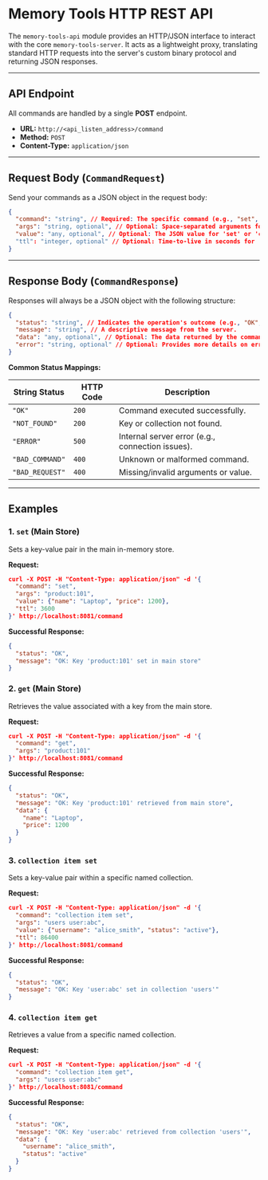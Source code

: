 # Memory Tools HTTP REST API

The `memory-tools-api` module provides an HTTP/JSON interface to interact with the core `memory-tools-server`. It acts as a lightweight proxy, translating standard HTTP requests into the server's custom binary protocol and returning JSON responses.

---

## API Endpoint

All commands are handled by a single **POST** endpoint.

- **URL:** `http://<api_listen_address>/command`
- **Method:** `POST`
- **Content-Type:** `application/json`

---

## Request Body (`CommandRequest`)

Send your commands as a JSON object in the request body:

```json
{
  "command": "string", // Required: The specific command (e.g., "set", "get", "collection create").
  "args": "string, optional", // Optional: Space-separated arguments for the command (e.g., "mykey", "users user1").
  "value": "any, optional", // Optional: The JSON value for 'set' or 'collection item set' commands. Can be any valid JSON type.
  "ttl": "integer, optional" // Optional: Time-to-live in seconds for 'set' commands. 0 or omitted means no expiration.
}
```

---

## Response Body (`CommandResponse`)

Responses will always be a JSON object with the following structure:

```json
{
  "status": "string", // Indicates the operation's outcome (e.g., "OK", "NOT_FOUND", "ERROR").
  "message": "string", // A descriptive message from the server.
  "data": "any, optional", // Optional: The data returned by the command, if any. Its type varies.
  "error": "string, optional" // Optional: Provides more details on errors (e.g., "BAD_REQUEST").
}
```

**Common Status Mappings:**

| String Status   | HTTP Code | Description                                      |
| --------------- | --------- | ------------------------------------------------ |
| `"OK"`          | `200`     | Command executed successfully.                   |
| `"NOT_FOUND"`   | `200`     | Key or collection not found.                     |
| `"ERROR"`       | `500`     | Internal server error (e.g., connection issues). |
| `"BAD_COMMAND"` | `400`     | Unknown or malformed command.                    |
| `"BAD_REQUEST"` | `400`     | Missing/invalid arguments or value.              |

---

## Examples

### 1. `set` (Main Store)

Sets a key-value pair in the main in-memory store.

**Request:**

```json
curl -X POST -H "Content-Type: application/json" -d '{
  "command": "set",
  "args": "product:101",
  "value": {"name": "Laptop", "price": 1200},
  "ttl": 3600
}' http://localhost:8081/command
```

**Successful Response:**

```json
{
  "status": "OK",
  "message": "OK: Key 'product:101' set in main store"
}
```

### 2. `get` (Main Store)

Retrieves the value associated with a key from the main store.

**Request:**

```json
curl -X POST -H "Content-Type: application/json" -d '{
  "command": "get",
  "args": "product:101"
}' http://localhost:8081/command
```

**Successful Response:**

```json
{
  "status": "OK",
  "message": "OK: Key 'product:101' retrieved from main store",
  "data": {
    "name": "Laptop",
    "price": 1200
  }
}
```

### 3. `collection item set`

Sets a key-value pair within a specific named collection.

**Request:**

```json
curl -X POST -H "Content-Type: application/json" -d '{
  "command": "collection item set",
  "args": "users user:abc",
  "value": {"username": "alice_smith", "status": "active"},
  "ttl": 86400
}' http://localhost:8081/command
```

**Successful Response:**

```json
{
  "status": "OK",
  "message": "OK: Key 'user:abc' set in collection 'users'"
}
```

### 4. `collection item get`

Retrieves a value from a specific named collection.

**Request:**

```json
curl -X POST -H "Content-Type: application/json" -d '{
  "command": "collection item get",
  "args": "users user:abc"
}' http://localhost:8081/command
```

**Successful Response:**

```json
{
  "status": "OK",
  "message": "OK: Key 'user:abc' retrieved from collection 'users'",
  "data": {
    "username": "alice_smith",
    "status": "active"
  }
}
```
